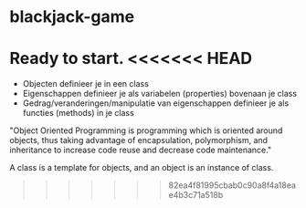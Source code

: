 # blackjack-game
Ready to start.
<<<<<<< HEAD
=======

- Objecten definieer je in een class
- Eigenschappen definieer je als variabelen (properties) bovenaan je class
- Gedrag/veranderingen/manipulatie van eigenschappen definieer je als functies (methods) in je class

"Object Oriented Programming is programming which is oriented around objects, thus taking advantage of encapsulation, polymorphism, and inheritance to increase code reuse and decrease code maintenance."

A class is a template for objects, and an object is an instance of class.
>>>>>>> 82ea4f81995cbab0c90a8f4a18eae4b3c71a518b
